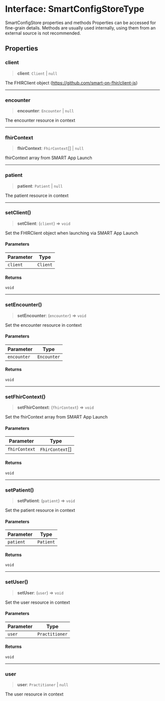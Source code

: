 # Interface: SmartConfigStoreType

SmartConfigStore properties and methods
Properties can be accessed for fine-grain details.
Methods are usually used internally, using them from an external source is not recommended.

## Properties

### client

> **client**: `Client` \| `null`

The FHIRClient object (https://github.com/smart-on-fhir/client-js)

***

### encounter

> **encounter**: `Encounter` \| `null`

The encounter resource in context

***

### fhirContext

> **fhirContext**: `FhirContext`[] \| `null`

fhirContext array from SMART App Launch

***

### patient

> **patient**: `Patient` \| `null`

The patient resource in context

***

### setClient()

> **setClient**: (`client`) => `void`

Set the FHIRClient object when launching via SMART App Launch

#### Parameters

| Parameter | Type |
| ------ | ------ |
| `client` | `Client` |

#### Returns

`void`

***

### setEncounter()

> **setEncounter**: (`encounter`) => `void`

Set the encounter resource in context

#### Parameters

| Parameter | Type |
| ------ | ------ |
| `encounter` | `Encounter` |

#### Returns

`void`

***

### setFhirContext()

> **setFhirContext**: (`fhirContext`) => `void`

Set the fhirContext array from SMART App Launch

#### Parameters

| Parameter | Type |
| ------ | ------ |
| `fhirContext` | `FhirContext`[] |

#### Returns

`void`

***

### setPatient()

> **setPatient**: (`patient`) => `void`

Set the patient resource in context

#### Parameters

| Parameter | Type |
| ------ | ------ |
| `patient` | `Patient` |

#### Returns

`void`

***

### setUser()

> **setUser**: (`user`) => `void`

Set the user resource in context

#### Parameters

| Parameter | Type |
| ------ | ------ |
| `user` | `Practitioner` |

#### Returns

`void`

***

### user

> **user**: `Practitioner` \| `null`

The user resource in context
